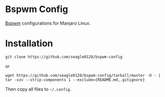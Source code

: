 # Bspwm Config

[Bspwm](https://github.com/baskerville/bspwm) configurations for Manjaro Linux.

# Installation

``` shell
git clone https://github.com/seagle0128/bspwm-config
```
or

``` shell
wget https://github.com/seagle0128/bspwm-config/tarball/master -O - | tar -xzv --strip-components 1 --exclude={README.md,.gitignore}
```

Then copy all files to `~/.config`.

